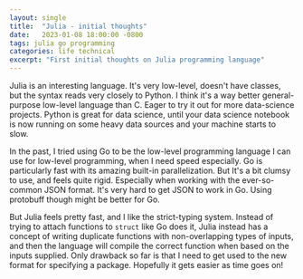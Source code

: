 ```yaml
---
layout: single
title:  "Julia - initial thoughts"
date:   2023-01-08 18:00:00 -0800
tags: julia go programming
categories: life technical
excerpt: "First initial thoughts on Julia programming language"
---
```


Julia is an interesting language. It's very low-level, doesn't have
classes, but the syntax reads very closely to Python. I think it's a way
better general-purpose low-level language than C. Eager to try it out
for more data-science projects. Python is great for data science, until
your data science notebook is now running on some heavy data sources and
your machine starts to slow.

In the past, I tried using Go to be the low-level programming language I
can use for low-level programming, when I need speed especially. Go is
particularly fast with its amazing built-in parallelization. But It's a
bit clumsy to use, and feels quite rigid. Especially when working with
the ever-so-common JSON format. It's very hard to get JSON to work in
Go. Using protobuff though might be better for Go.

But Julia feels pretty fast, and I like the strict-typing system.
Instead of trying to attach functions to `struct` like Go does it, Julia
instead has a concept of writing duplicate functions with
non-overlapping types of inputs, and then the language will compile the
correct function when based on the inputs supplied. Only drawback so far
is that I need to get used to the new format for specifying a package.
Hopefully it gets easier as time goes on!